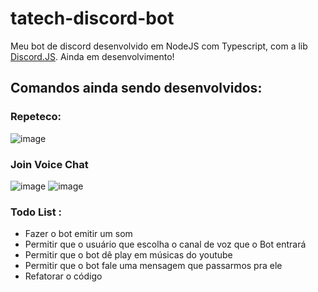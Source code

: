 # tatech-discord-bot
Meu bot de discord desenvolvido em NodeJS com Typescript, com a lib <a href="https://discord.js.org/#/">Discord.JS</a>. Ainda em desenvolvimento!

## Comandos ainda sendo desenvolvidos: 
### Repeteco:
![image](https://user-images.githubusercontent.com/49666986/163695099-e42ad75d-6a6c-4075-9176-1b129c9f4bdf.png)
### Join Voice Chat
![image](https://user-images.githubusercontent.com/49666986/163695108-0eb0a666-3b29-411f-8a1b-c22cf5f5d10d.png)
![image](https://user-images.githubusercontent.com/49666986/163695116-08ec088f-8031-4949-8c8c-ca8a73ea4bbf.png)


### Todo List : 
- Fazer o bot emitir um som
- Permitir que o usuário que escolha o canal de voz que o Bot entrará
- Permitir que o bot dê play em músicas do youtube
- Permitir que o bot fale uma mensagem que passarmos pra ele 
- Refatorar o código
